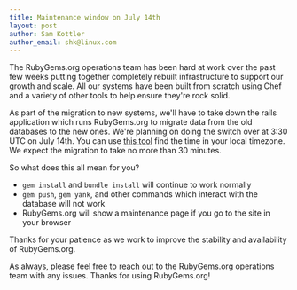 ```yaml
---
title: Maintenance window on July 14th
layout: post
author: Sam Kottler
author_email: shk@linux.com
---
```


The RubyGems.org operations team has been hard at work over the past few weeks
putting together completely rebuilt infrastructure to support our growth and
scale. All our systems have been built from scratch using Chef and a variety of
other tools to help ensure they're rock solid.

As part of the migration to new systems, we'll have to take down the rails
application which runs RubyGems.org to migrate data from the old databases to
the new ones. We're planning on doing the switch over at 3:30 UTC on July 14th.
You can use [this tool](http://www.thetimezoneconverter.com/?t=3:30&tz=UTC) find the time in
your local timezone. We expect the migration to take no more than 30 minutes.

So what does this all mean for you?

* `gem install` and `bundle install` will continue to work normally
* `gem push`, `gem yank`, and other commands which interact with the database
  will not work
* RubyGems.org will show a maintenance page if you go to the site in your
  browser

Thanks for your patience as we work to improve the stability and availability
of RubyGems.org.

As always, please feel free to [reach out](mailto:shk@linux.com) to the
RubyGems.org operations team with any issues. Thanks for using RubyGems.org!
